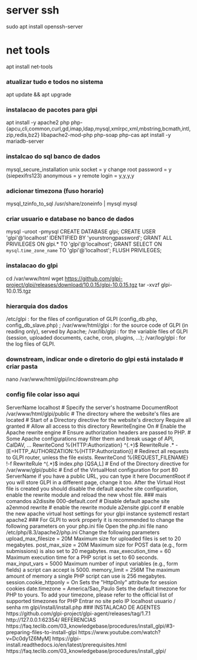 # server ssh
sudo apt install openssh-server

# net tools 
apt install net-tools

### atualizar tudo e todos no sistema
apt update && apt upgrade

### instalacao de pacotes para glpi
apt install -y apache2 php php-{apcu,cli,common,curl,gd,imap,ldap,mysql,xmlrpc,xml,mbstring,bcmath,intl,zip,redis,bz2} libapache2-mod-php php-soap php-cas
apt install -y mariadb-server

### instalcao do sql banco de dados
mysql_secure_installation
    unix socket = y
    change root password = y (siepexifrs123)
    anonymous = y
    remote login = y,y,y,y
    


### adicionar timezona (fuso horario)
mysql_tzinfo_to_sql /usr/share/zoneinfo | mysql mysql

### criar usuario e database no banco de dados
mysql -uroot -pmysql
CREATE DATABASE glpi;
CREATE USER 'glpi'@'localhost' IDENTIFIED BY 'yourstrongpassword';
GRANT ALL PRIVILEGES ON glpi.* TO 'glpi'@'localhost';
GRANT SELECT ON `mysql`.`time_zone_name` TO 'glpi'@'localhost';
FLUSH PRIVILEGES;

### instalacao do glpi
cd /var/www/html
wget https://github.com/glpi-project/glpi/releases/download/10.0.15/glpi-10.0.15.tgz
tar -xvzf glpi-10.0.15.tgz

### hierarquia dos dados
/etc/glpi : for the files of configuration of GLPI (config_db.php, config_db_slave.php) ;
/var/www/html/glpi : for the source code of GLPI (in reading only), served by Apache;
/var/lib/glpi : for the variable files of GLPI (session, uploaded documents, cache, cron, plugins, …);
/var/log/glpi : for the log files of GLPI.

### downstream, indicar onde o diretorio do glpi está instalado # criar pasta
nano /var/www/html/glpi/inc/downstream.php

### config file colar isso aqui
<?php
define('GLPI_CONFIG_DIR', '/etc/glpi/');
if (file_exists(GLPI_CONFIG_DIR . '/local_define.php')) {
require_once GLPI_CONFIG_DIR . '/local_define.php';
}

### mover diretorios
mv /var/www/html/glpi/config /etc/glpi
mv /var/www/html/glpi/files /var/lib/glpi
mv /var/lib/glpi/_log /var/log/glpi

### definir arquivos locais
nano /etc/glpi/local_define.php

### colar isso
<?php
define('GLPI_VAR_DIR', '/var/lib/glpi');
define('GLPI_DOC_DIR', GLPI_VAR_DIR);
define('GLPI_CRON_DIR', GLPI_VAR_DIR . '/_cron');
define('GLPI_DUMP_DIR', GLPI_VAR_DIR . '/_dumps');
define('GLPI_GRAPH_DIR', GLPI_VAR_DIR . '/_graphs');
define('GLPI_LOCK_DIR', GLPI_VAR_DIR . '/_lock');
define('GLPI_PICTURE_DIR', GLPI_VAR_DIR . '/_pictures');
define('GLPI_PLUGIN_DOC_DIR', GLPI_VAR_DIR . '/_plugins');
define('GLPI_RSS_DIR', GLPI_VAR_DIR . '/_rss');
define('GLPI_SESSION_DIR', GLPI_VAR_DIR . '/_sessions');
define('GLPI_TMP_DIR', GLPI_VAR_DIR . '/_tmp');
define('GLPI_UPLOAD_DIR', GLPI_VAR_DIR . '/_uploads');
define('GLPI_CACHE_DIR', GLPI_VAR_DIR . '/_cache');
define('GLPI_LOG_DIR', '/var/log/glpi');

### dar permissoes nas pastas e arquivos em geral

chown root:root /var/www/html/glpi/ -R
chown www-data:www-data /etc/glpi -R
chown www-data:www-data /var/lib/glpi -R
chown www-data:www-data /var/log/glpi -R
chown www-data:www-data /var/www/html/glpi/marketplace -Rf
find /var/www/html/glpi/ -type f -exec chmod 0644 {} \;
find /var/www/html/glpi/ -type d -exec chmod 0755 {} \;
find /etc/glpi -type f -exec chmod 0644 {} \;
find /etc/glpi -type d -exec chmod 0755 {} \;
find /var/lib/glpi -type f -exec chmod 0644 {} \;
find /var/lib/glpi -type d -exec chmod 0755 {} \;
find /var/log/glpi -type f -exec chmod 0644 {} \;
find /var/log/glpi -type d -exec chmod 0755 {} \;

chown root:root /var/www/html/glpi/ -R
# Muda o dono e o grupo de todos os arquivos e diretórios dentro de /var/www/html/glpi/ recursivamente (-R) para "root".

chown www-data:www-data /etc/glpi -R
# Muda o dono e o grupo de todos os arquivos e diretórios dentro de /etc/glpi/ recursivamente (-R) para "www-data".

chown www-data:www-data /var/lib/glpi -R
# Muda o dono e o grupo de todos os arquivos e diretórios dentro de /var/lib/glpi/ recursivamente (-R) para "www-data".

chown www-data:www-data /var/log/glpi -R
# Muda o dono e o grupo de todos os arquivos e diretórios dentro de /var/log/glpi/ recursivamente (-R) para "www-data".

chown www-data:www-data /var/www/html/glpi/marketplace -Rf
# Muda o dono e o grupo de todos os arquivos e diretórios dentro de /var/www/html/glpi/marketplace/ recursivamente (-R) para "www-data". O "-f" faz com que erros sejam suprimidos (silenciosamente).

find /var/www/html/glpi/ -type f -exec chmod 0644 {} \;
# Encontra todos os arquivos (-type f) dentro de /var/www/html/glpi/ e executa o comando chmod 0644, que define as permissões para leitura e escrita para o proprietário, e leitura para o grupo e outros.

find /var/www/html/glpi/ -type d -exec chmod 0755 {} \;
# Encontra todos os diretórios (-type d) dentro de /var/www/html/glpi/ e executa o comando chmod 0755, que define permissões de leitura, escrita e execução para o proprietário, e leitura e execução para grupo e outros.

find /etc/glpi -type f -exec chmod 0644 {} \;
# Encontra todos os arquivos (-type f) dentro de /etc/glpi/ e executa o comando chmod 0644 para ajustar permissões.

find /etc/glpi -type d -exec chmod 0755 {} \;
# Encontra todos os diretórios (-type d) dentro de /etc/glpi/ e ajusta permissões para 0755.

find /var/lib/glpi -type f -exec chmod 0644 {} \;
# Encontra todos os arquivos (-type f) dentro de /var/lib/glpi/ e ajusta permissões para 0644.

find /var/lib/glpi -type d -exec chmod 0755 {} \;
# Encontra todos os diretórios (-type d) dentro de /var/lib/glpi/ e ajusta permissões para 0755.

find /var/log/glpi -type f -exec chmod 0644 {} \;
# Encontra todos os arquivos (-type f) dentro de /var/log/glpi/ e ajusta permissões para 0644.

find /var/log/glpi -type d -exec chmod 0755 {} \;
# Encontra todos os diretórios (-type d) dentro de /var/log/glpi/ e ajusta permissões para 0755.

Resumindo o 0644:

Proprietário: Leitura e escrita (rw-).
Grupo: Somente leitura (r--).
Outros: Somente leitura (r--).

Resumindo o 0755:

Proprietário: Leitura, escrita e execução (rwx).
Grupo: Leitura e execução (r-x).
Outros: Leitura e execução (r-x).

### web server, criar arquivo no seguinte diretorio
nano /etc/apache2/sites-available/glpi.conf


# colar isso
# Start of the VirtualHost configuration for port 80

<VirtualHost *:80>
    ServerName localhost
    # Specify the server's hostname
    DocumentRoot /var/www/html/glpi/public
    # The directory where the website's files are located
    # Start of a Directory directive for the website's directory
    <Directory /var/www/html/glpi/public>
        Require all granted
        # Allow all access to this directory
        RewriteEngine On
        # Enable the Apache rewrite engine
        # Ensure authorization headers are passed to PHP.
        # Some Apache configurations may filter them and break usage of API, CalDAV, ...
        RewriteCond %{HTTP:Authorization} ^(.+)$
        RewriteRule .* - [E=HTTP_AUTHORIZATION:%{HTTP:Authorization}]
        # Redirect all requests to GLPI router, unless the file exists.
        RewriteCond %{REQUEST_FILENAME} !-f
        RewriteRule ^(.*)$ index.php [QSA,L]
    </Directory>
    # End of the Directory directive for /var/www/glpi/public
</VirtualHost>

# End of the VirtualHost configuration for port 80


ServerName if you have a public URL, you can type it here
DocumentRoot if you will store GLPI in a different page, change it too.
After the Virtual Host file is created you should disable the default apache site configuration, enable the rewrite module and reload the new vhost file.

### mais comandos

a2dissite 000-default.conf # Disable default apache site
a2enmod rewrite # enable the rewrite module
a2ensite glpi.conf # enable the new apache virtual host settings for your glpi instance
systemctl restart apache2

###

For GLPI to work properly it is recommended to change the following parameters on your php.ini file

Open the php.ini file

nano /etc/php/8.3/apache2/php.ini
Change the following parameters

upload_max_filesize = 20M Maximum size for uploaded files is set to 20 megabytes.
post_max_size = 20M Maximum size for POST data (e.g., form submissions) is also set to 20 megabytes.
max_execution_time = 60 Maximum execution time for a PHP script is set to 60 seconds.
max_input_vars = 5000 Maximum number of input variables (e.g., form fields) a script can accept is 5000.
memory_limit = 256M The maximum amount of memory a single PHP script can use is 256 megabytes.
session.cookie_httponly = On Sets the "HttpOnly" attribute for session cookies
date.timezone = America/Sao_Paulo Sets the default timezone for PHP to yours.
To add your timezone, please refer to the official list of supported timezones for PHP

Entrar no site pelo IP

localhost
usuario / senha

rm glpi/install/install.php


### INSTALACAO DE AGENTES

https://github.com/glpi-project/glpi-agent/releases/tag/1.7.1

http://127.0.0.1:62354/



REFERENCIAS

https://faq.teclib.com/03_knowledgebase/procedures/install_glpi/#3-preparing-files-to-install-glpi
https://www.youtube.com/watch?v=Dc0dy1Z6MyM]
https://glpi-install.readthedocs.io/en/latest/prerequisites.html
https://faq.teclib.com/03_knowledgebase/procedures/install_glpi/